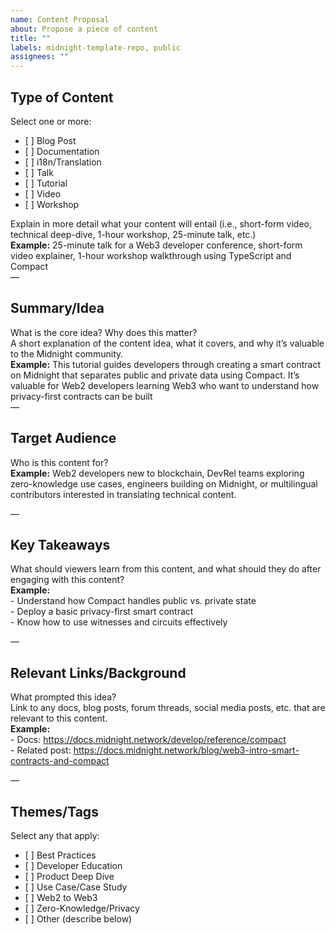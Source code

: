 ```yaml
---
name: Content Proposal 
about: Propose a piece of content
title: ""
labels: midnight-template-repo, public
assignees: ""
---
```


## Type of Content

Select one or more:

- \[ \] Blog Post  
- \[ \] Documentation  
- \[ \] i18n/Translation  
- \[ \] Talk  
- \[ \] Tutorial   
- \[ \] Video  
- \[ \] Workshop

Explain in more detail what your content will entail (i.e., short-form video, technical deep-dive, 1-hour workshop, 25-minute talk, etc.)  
**Example:** 25-minute talk for a Web3 developer conference, short-form video explainer, 1-hour workshop walkthrough using TypeScript and Compact  
—

## Summary/Idea

What is the core idea? Why does this matter?   
A short explanation of the content idea, what it covers, and why it’s valuable to the Midnight community.  
**Example:** This tutorial guides developers through creating a smart contract on Midnight that separates public and private data using Compact. It’s valuable for Web2 developers learning Web3 who want to understand how privacy-first contracts can be built  
—

## Target Audience

Who is this content for?  
**Example:** Web2 developers new to blockchain, DevRel teams exploring zero-knowledge use cases, engineers building on Midnight, or multilingual contributors interested in translating technical content.

—

## Key Takeaways

What should viewers learn from this content, and what should they do after engaging with this content?  
**Example:**   
\- Understand how Compact handles public vs. private state    
\- Deploy a basic privacy-first smart contract    
\- Know how to use witnesses and circuits effectively

—

## Relevant Links/Background

What prompted this idea?   
Link to any docs, blog posts, forum threads, social media posts, etc. that are relevant to this content.  
**Example:**   
\- Docs: https://docs.midnight.network/develop/reference/compact    
\- Related post: https://docs.midnight.network/blog/web3-intro-smart-contracts-and-compact  

—

## Themes/Tags

Select any that apply:

- \[ \] Best Practices  
- \[ \] Developer Education  
- \[ \] Product Deep Dive  
- \[ \] Use Case/Case Study  
- \[ \] Web2 to Web3   
- \[ \] Zero-Knowledge/Privacy  
- \[ \] Other (describe below)